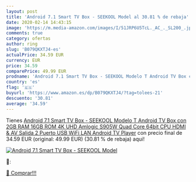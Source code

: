 ```yaml
---
layout: post
title: 'Android 7.1 Smart TV Box - SEEKOOL Model al 30.81 % de rebaja'
date: 2020-02-14 14:43:15
image: 'https://m.media-amazon.com/images/I/51JRP6U5TcL._AC_._SL200_.jpg'
comments: true
category: ofertas
author: ring
slug: 'B079QKXTJ4-es'
actualPrice: 34.59 EUR
currency: EUR
price: 34.59
comparePrice: 49.99 EUR
prodname: 'Android 7.1 Smart TV Box - SEEKOOL Modelo T Android TV Box con 2GB RAM 16GB ROM  4K UHD  Amlogic S905W Quad Core 64bit CPU  HDMI & AV Salida  2 Puerto USB  WiFi LAN Android TV Player'
country: 'es'
flag: '🇪🇸'
buyurl: 'https://www.amazon.es/dp/B079QKXTJ4/?tag=tolees-21'
descuento: '30.81'
average: '34.59'
---
```


Tienes [Android 7.1 Smart TV Box - SEEKOOL Modelo T Android TV Box con 2GB RAM 16GB ROM  4K UHD  Amlogic S905W Quad Core 64bit CPU  HDMI & AV Salida  2 Puerto USB  WiFi LAN Android TV Player](https://www.amazon.es/dp/B079QKXTJ4/?tag=tolees-21) con precio final de  34.59 EUR (original: 49.99 EUR) (30.81 %  de rebaja) aqui!

[![Android 7.1 Smart TV Box - SEEKOOL Model](https://m.media-amazon.com/images/I/51JRP6U5TcL._AC_._SL200_.jpg)](https://www.amazon.es/dp/B079QKXTJ4/?tag=tolees-21)

🔎:


[🛒 Comprar!!!](https://www.amazon.es/dp/B079QKXTJ4/?tag=tolees-21)
